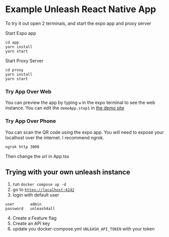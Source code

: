 # Example Unleash React Native App

To try it out open 2 terminals, and start the expo app and proxy server

Start Expo app

```
cd app
yarn install
yarn start
```

Start Proxy Server

```
cd proxy
yarn install
yarn start
```

### Try App Over Web

You can preview the app by typing `w` in the expo terminal to see the web instance. You can edit the `demoApp.step1` in [the demo site](https://app.unleash-hosted.com/demo/api/)

### Try App Over Phone

You can scan the QR code using the expo app.
You will need to expose your localhost over the internet. I recommend ngrok.

```
ngrok http 3000
```

Then change the url in App.tsx

## Trying with your own unleash instance

1. run `docker compose up -d`
2. go to [`https://localhost:4242`](https://localhost:4242)
3. login with default user

```
user       admin
password   unleash4all
```

4. Create a Feature flag
5. Create an API key
6. update you docker-compose.yml `UNLEASH_API_TOKEN` with your token
